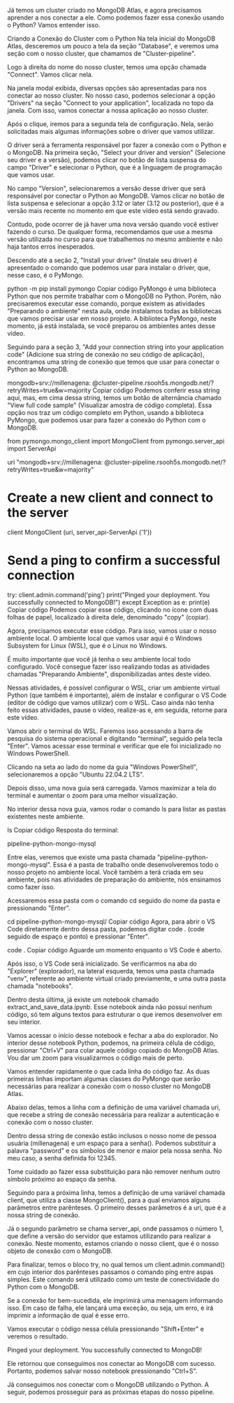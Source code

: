 Já temos um cluster criado no MongoDB Atlas, e agora precisamos aprender a nos conectar a ele. Como podemos fazer essa conexão usando o Python? Vamos entender isso.

Criando a Conexão do Cluster com o Python
Na tela inicial do MongoDB Atlas, desceremos um pouco a tela da seção "Database", e veremos uma seção com o nosso cluster, que chamamos de "Cluster-pipeline".

Logo à direita do nome do nosso cluster, temos uma opção chamada "Connect". Vamos clicar nela.

Na janela modal exibida, diversas opções são apresentadas para nos conectar ao nosso cluster. No nosso caso, podemos selecionar a opção "Drivers" na seção "Connect to your application", localizada no topo da janela. Com isso, vamos conectar a nossa aplicação ao nosso cluster.

Após o clique, iremos para a segunda tela de configuração. Nela, serão solicitadas mais algumas informações sobre o driver que vamos utilizar.

O driver será a ferramenta responsável por fazer a conexão com o Python e o MongoDB. Na primeira seção, "Select your driver and version" (Selecione seu driver e a versão), podemos clicar no botão de lista suspensa do campo "Driver" e selecionar o Python, que é a linguagem de programação que vamos usar.

No campo "Version", selecionaremos a versão desse driver que será responsável por conectar o Python ao MongoDB. Vamos clicar no botão de lista suspensa e selecionar a opção 3.12 or later (3.12 ou posterior), que é a versão mais recente no momento em que este vídeo está sendo gravado.

Contudo, pode ocorrer de já haver uma nova versão quando você estiver fazendo o curso. De qualquer forma, recomendamos que use a mesma versão utilizada no curso para que trabalhemos no mesmo ambiente e não haja tantos erros inesperados.

Descendo até a seção 2, "Install your driver" (Instale seu driver) é apresentado o comando que podemos usar para instalar o driver, que, nesse caso, é o PyMongo.

python -m pip install pymongo
Copiar código
PyMongo é uma biblioteca Python que nos permite trabalhar com o MongoDB no Python. Porém, não precisaremos executar esse comando, porque existem as atividades "Preparando o ambiente" nesta aula, onde instalamos todas as bibliotecas que vamos precisar usar em nosso projeto. A biblioteca PyMongo, neste momento, já está instalada, se você preparou os ambientes antes desse vídeo.

Seguindo para a seção 3, "Add your connection string into your application code" (Adicione sua string de conexão no seu código de aplicação), encontramos uma string de conexão que temos que usar para conectar o Python ao MongoDB.

mongodb+srv://millenagena: <password>@cluster-pipeline.rsooh5s.mongodb.net/? retryWrites=true&w=majority
Copiar código
Podemos conferir essa string aqui, mas, em cima dessa string, temos um botão de alternância chamado "View full code sample" (Visualizar amostra de código completa). Essa opção nos traz um código completo em Python, usando a biblioteca PyMongo, que podemos usar para fazer a conexão do Python com o MongoDB.

from pymongo.mongo_client import MongoClient
from pymongo.server_api import ServerApi

uri "mongodb+srv://millenagena: <password>@cluster-pipeline.rsooh5s.mongodb.net/? retryWrites=true&w=majority"

# Create a new client and connect to the server
client MongoClient (uri, server_api-ServerApi ('1'))

# Send a ping to confirm a successful connection
try:
    client.admin.command('ping')
    print("Pinged your deployment. You successfully connected to MongoDB!")
except Exception as e:
    print(e)
Copiar código
Podemos copiar esse código, clicando no ícone com duas folhas de papel, localizado à direita dele, denominado "copy" (copiar).

Agora, precisamos executar esse código. Para isso, vamos usar o nosso ambiente local. O ambiente local que vamos usar aqui é o Windows Subsystem for Linux (WSL), que é o Linux no Windows.

É muito importante que você já tenha o seu ambiente local todo configurado. Você consegue fazer isso realizando todas as atividades chamadas "Preparando Ambiente", disponibilizadas antes deste vídeo.

Nessas atividades, é possível configurar o WSL, criar um ambiente virtual Python (que também é importante), além de instalar e configurar o VS Code (editor de código que vamos utilizar) com o WSL. Caso ainda não tenha feito essas atividades, pause o vídeo, realize-as e, em seguida, retorne para este vídeo.

Vamos abrir o terminal do WSL. Faremos isso acessando a barra de pesquisa do sistema operacional e digitando "terminal", seguido pela tecla "Enter". Vamos acessar esse terminal e verificar que ele foi inicializado no Windows PowerShell.

Clicando na seta ao lado do nome da guia "Windows PowerShell", selecionaremos a opção "Ubuntu 22.04.2 LTS".

Depois disso, uma nova guia será carregada. Vamos maximizar a tela do terminal e aumentar o zoom para uma melhor visualização.

No interior dessa nova guia, vamos rodar o comando ls para listar as pastas existentes neste ambiente.

ls
Copiar código
Resposta do terminal:

pipeline-python-mongo-mysql

Entre elas, veremos que existe uma pasta chamada "pipeline-python-mongo-mysql". Essa é a pasta de trabalho onde desenvolveremos todo o nosso projeto no ambiente local. Você também a terá criada em seu ambiente, pois nas atividades de preparação do ambiente, nós ensinamos como fazer isso.

Acessaremos essa pasta com o comando cd seguido do nome da pasta e pressionando "Enter".

cd pipeline-python-mongo-mysql/
Copiar código
Agora, para abrir o VS Code diretamente dentro dessa pasta, podemos digitar code . (code seguido de espaço e ponto) e pressionar "Enter".

code .
Copiar código
Aguarde um momento enquanto o VS Code é aberto.

Após isso, o VS Code será inicializado. Se verificarmos na aba do "Explorer" (explorador), na lateral esquerda, temos uma pasta chamada "venv", referente ao ambiente virtual criado previamente, e uma outra pasta chamada "notebooks".

Dentro desta última, já existe um notebook chamado extract_and_save_data.ipynb. Esse notebook ainda não possui nenhum código, só tem alguns textos para estruturar o que iremos desenvolver em seu interior.

Vamos acessar o início desse notebook e fechar a aba do explorador. No interior desse notebook Python, podemos, na primeira célula de código, pressionar "Ctrl+V" para colar aquele código copiado do MongoDB Atlas. Vou dar um zoom para visualizarmos o código mais de perto.

Vamos entender rapidamente o que cada linha do código faz. As duas primeiras linhas importam algumas classes do PyMongo que serão necessárias para realizar a conexão com o nosso cluster no MongoDB Atlas.

Abaixo delas, temos a linha com a definição de uma variável chamada uri, que recebe a string de conexão necessária para realizar a autenticação e conexão com o nosso cluster.

Dentro dessa string de conexão estão inclusos o nosso nome de pessoa usuária (millenagena) e um espaço para a senha(<password>). Podemos substituir a palavra "password" e os símbolos de menor e maior pela nossa senha. No meu caso, a senha definida foi 12345.

Tome cuidado ao fazer essa substituição para não remover nenhum outro símbolo próximo ao espaço da senha.

Seguindo para a próxima linha, temos a definição de uma variável chamada client, que utiliza a classe MongoClient(), para a qual enviamos alguns parâmetros entre parênteses. O primeiro desses parâmetros é a uri, que é a nossa string de conexão.

Já o segundo parâmetro se chama server_api, onde passamos o número 1, que define a versão do servidor que estamos utilizando para realizar a conexão. Neste momento, estamos criando o nosso client, que é o nosso objeto de conexão com o MongoDB.

Para finalizar, temos o bloco try, no qual temos um client.admin.command() em cujo interior dos parênteses passamos o comando ping entre aspas simples. Este comando será utilizado como um teste de conectividade do Python com o MongoDB.

Se a conexão for bem-sucedida, ele imprimirá uma mensagem informando isso. Em caso de falha, ele lançará uma exceção, ou seja, um erro, e irá imprimir a informação de qual é esse erro.

Vamos executar o código nessa célula pressionando "Shift+Enter" e veremos o resultado.

Pinged your deployment. You successfully connected to MongoDB!

Ele retornou que conseguimos nos conectar ao MongoDB com sucesso. Portanto, podemos salvar nosso notebook pressionando "Ctrl+S".

Já conseguimos nos conectar com o MongoDB utilizando o Python. A seguir, podemos prosseguir para as próximas etapas do nosso pipeline.
